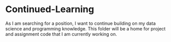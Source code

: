 # Continued-Learning
As I am searching for a position, I want to continue building on my data science and programming knowledge. 
This folder will be a home for project and assignment code that I am currently working on. 
